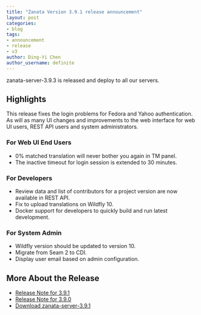 ```yaml
---
title: "Zanata Version 3.9.1 release announcement"
layout: post
categories:
- blog
tags:
- announcement
- release
- v3
author: Ding-Yi Chen
author_username: definite
---
```

zanata-server-3.9.3 is released and deploy to all our servers.

## Highlights

This release fixes the login problems for Fedora and Yahoo
authentication. As will as many UI changes and improvements to the web interface for web UI users, REST API users and system administrators.

### For Web UI End Users
* 0% matched translation will never bother you again in TM panel.
* The inactive timeout for login session is extended to 30 minutes.

### For Developers
* Review data and list of contributors for a project version are now available in REST API.
* Fix to upload translations on Wildfly 10.
* Docker support for developers to quickly build and run latest development.

### For System Admin
* Wildfly version should be updated to version 10.
* Migrate from Seam 2 to CDI.
* Display user email based on admin configuration.

## More About the Release

- [Release Note for 3.9.1](http://docs.zanata.org/en/latest/release-notes/#391)
- [Release Note for 3.9.0](http://docs.zanata.org/en/latest/release-notes/#390)
- [Download zanata-server-3.9.1](https://github.com/zanata/zanata-server/releases/tag/server-3.9.1)

